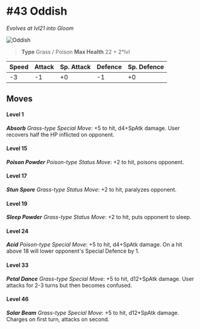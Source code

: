 # #43 Oddish
*Evolves at lvl21 into Gloom*

![Oddish](https://img.pokemondb.net/sprites/home/normal/1x/oddish.png)

> **Type** Grass / Poison
> **Max Health** 22 + 2\*lvl

| Speed | Attack | Sp. Attack | Defence | Sp. Defence |
| ----- | ------ | ---------- | ------- | ----------- |
| -3 | -1 | +0 | -1 | +0 |

## Moves
#### Level 1

***Absorb** Grass-type Special Move*: +5 to hit, d4+SpAtk damage. User recovers half the HP inflicted on opponent.
#### Level 15

***Poison Powder** Poison-type Status Move*: +2 to hit, poisons opponent.
#### Level 17

***Stun Spore** Grass-type Status Move*: +2 to hit, paralyzes opponent.
#### Level 19

***Sleep Powder** Grass-type Status Move*: +2 to hit, puts opponent to sleep.
#### Level 24

***Acid** Poison-type Special Move*: +5 to hit, d4+SpAtk damage. On a hit above 18 will lower opponent's Special Defence by 1.
#### Level 33

***Petal Dance** Grass-type Special Move*: +5 to hit, d12+SpAtk damage. User attacks for 2-3 turns but then becomes confused.
#### Level 46

***Solar Beam** Grass-type Special Move*: +5 to hit, d12+SpAtk damage. Charges on first turn, attacks on second.

